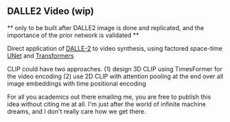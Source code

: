## DALLE2 Video (wip)

** only to be built after DALLE2 image is done and replicated, and the importance of the prior network is validated **

Direct application of <a href="https://openai.com/dall-e-2/">DALLE-2</a> to video synthesis, using factored space-time <a href="https://github.com/lucidrains/video-diffusion-pytorch">UNet</a> and <a href="https://github.com/lucidrains/TimeSformer-pytorch">Transformers</a>

CLIP could have two approaches. (1) design 3D CLIP using TimesFormer for the video encoding (2) use 2D CLIP with attention pooling at the end over all image embeddings with time positional encoding

For all you academics out there emailing me, you are free to publish this idea without citing me at all. I'm just after the world of infinite machine dreams, and I don't really care how we get there.
